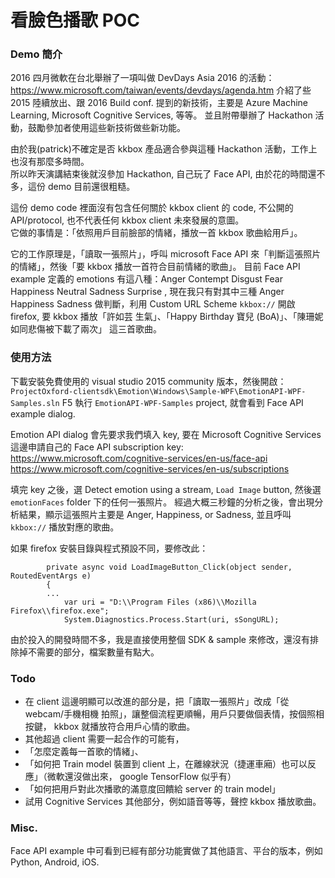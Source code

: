 # 看臉色播歌 POC 


### Demo 簡介
2016 四月微軟在台北舉辦了一項叫做 DevDays Asia 2016 的活動： https://www.microsoft.com/taiwan/events/devdays/agenda.htm
介紹了些 2015 陸續放出、跟 2016 Build conf. 提到的新技術，主要是 Azure Machine Learning, Microsoft Cognitive Services, 等等。
並且附帶舉辦了 Hackathon 活動，鼓勵參加者使用這些新技術做些新功能。

由於我(patrick)不確定是否 kkbox 產品適合參與這種 Hackathon 活動，工作上也沒有那麼多時間。<br>
所以昨天演講結束後就沒參加 Hackathon, 自己玩了 Face API, 由於花的時間還不多，這份 demo 目前還很粗糙。<br>

這份 demo code 裡面沒有包含任何關於 kkbox client 的 code, 不公開的 API/protocol, 也不代表任何 kkbox client 未來發展的意圖。<br>
它做的事情是：「依照用戶目前臉部的情緒，播放一首 kkbox 歌曲給用戶」。

它的工作原理是，「讀取一張照片」，呼叫 microsoft Face API 來「判斷這張照片的情緒」，然後「要 kkbox 播放一首符合目前情緒的歌曲」。
目前 Face API example 定義的 emotions 有這八種：Anger Contempt Disgust Fear Happiness Neutral Sadness Surprise ,
現在我只有對其中三種  Anger Happiness Sadness 做判斷，利用 Custom URL Scheme `kkbox://` 開啟 firefox, 要 kkbox 播放「許如芸 生氣」、「Happy Birthday	寶兒 (BoA)」、「陳珊妮 如同悲傷被下載了兩次」 這三首歌曲。



### 使用方法
下載安裝免費使用的 visual studio 2015 community 版本，然後開啟：
`ProjectOxford-clientsdk\Emotion\Windows\Sample-WPF\EmotionAPI-WPF-Samples.sln` 
F5 執行 `EmotionAPI-WPF-Samples` project, 就會看到 Face API example dialog.

Emotion API dialog 會先要求我們填入 key, 要在 Microsoft Cognitive Services 這邊申請自己的 Face API subscription key:
https://www.microsoft.com/cognitive-services/en-us/face-api
https://www.microsoft.com/cognitive-services/en-us/subscriptions

填完 key 之後，選 Detect emotion using a stream, `Load Image` button, 然後選 `emotionFaces` folder 下的任何一張照片。
經過大概三秒鐘的分析之後，會出現分析結果，顯示這張照片主要是 Anger, Happiness, or Sadness, 並且呼叫 `kkbox://` 播放對應的歌曲。

如果 firefox 安裝目錄與程式預設不同，要修改此：<br>
```
        private async void LoadImageButton_Click(object sender, RoutedEventArgs e)
        {
		...
            var uri = "D:\\Program Files (x86)\\Mozilla Firefox\\firefox.exe";
            System.Diagnostics.Process.Start(uri, sSongURL);
```

由於投入的開發時間不多，我是直接使用整個 SDK & sample 來修改，還沒有排除掉不需要的部分，檔案數量有點大。

### Todo
 * 在 client 這邊明顯可以改進的部分是，把「讀取一張照片」改成「從 webcam/手機相機 拍照」，讓整個流程更順暢，用戶只要做個表情，按個照相按鍵， kkbox 就播放符合用戶心情的歌曲。<br>
 * 其他超過 client 需要一起合作的可能有，
  *  「怎麼定義每一首歌的情緒」、
  *  「如何把 Train model 裝置到 client 上，在離線狀況（捷運車廂）也可以反應」（微軟還沒做出來， google TensorFlow 似乎有）
  *  「如何把用戶對此次播歌的滿意度回饋給 server 的 train model」
 * 試用 Cognitive Services 其他部分，例如語音等等，聲控 kkbox 播放歌曲。
 
### Misc.
 Face API example 中可看到已經有部分功能實做了其他語言、平台的版本，例如 Python, Android, iOS.
